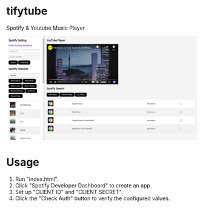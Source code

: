# tifytube

Spotify & Youtube Music Player

<img src="img/1.png" />

# Usage

1. Run "index.html".
2. Click "Spotify Developer Dashboard" to create an app.
3. Set up "CLIENT ID" and "CLIENT SECRET". 
4. Click the "Check Auth" button to verify the configured values.
